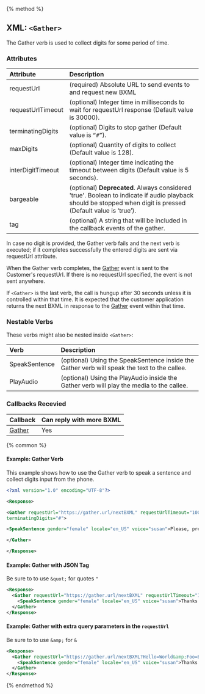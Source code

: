 {% method %}
## XML: `<Gather>`
The Gather verb is used to collect digits for some period of time.


### Attributes
| Attribute         | Description                                                                                                                                                   |
|:------------------|:--------------------------------------------------------------------------------------------------------------------------------------------------------------|
| requestUrl        | (required) Absolute URL to send events to and request new BXML                                                                                                |
| requestUrlTimeout | (optional) Integer time in milliseconds to wait for requestUrl response (Default value is 30000).                                                             |
| terminatingDigits | (optional) Digits to stop gather (Default value is `“#”`).                                                                                                    |
| maxDigits         | (optional) Quantity of digits to collect (Default value is 128).                                                                                              |
| interDigitTimeout | (optional) Integer time indicating the timeout between digits (Default value is 5 seconds).                                                                   |
| bargeable         | (optional) **Deprecated**. Always considered 'true'. Boolean to indicate if audio playback should be stopped when digit is pressed (Default value is ‘true’). |
| tag               | (optional) A string that will be included in the callback events of the gather.                                                                             |

In case no digit is provided, the Gather verb fails and the next verb is executed; if it completes successfully the entered digits are sent via requestUrl attribute.

When the Gather verb completes, the [Gather](../callBacks/gather.md) event is sent to the Customer's requestUrl. If there is no requestUrl specified, the event is not sent anywhere.

If `<Gather>` is the last verb, the call is hungup after 30 seconds unless it is controlled within that time. It is expected that the customer application returns the next BXML in response to the [Gather](../callBacks/gather.md) event within that time.


### Nestable Verbs
These verbs might also be nested inside `<Gather>`:

| Verb          | Description                                                                                  |
|:--------------|:---------------------------------------------------------------------------------------------|
| SpeakSentence | (optional) Using the SpeakSentence inside the Gather verb will speak the text to the callee. |
| PlayAudio     | (optional) Using the PlayAudio inside the Gather verb will play the media to the callee.     |

### Callbacks Recevied

| Callback                         | Can reply with more BXML |
|:---------------------------------|:-------------------------|
| [Gather](../callBacks/gather.md) | Yes                      |

{% common %}
#### Example: Gather Verb
This example shows how to use the Gather verb to speak a sentence and collect digits input from the phone.


```XML
<?xml version="1.0" encoding="UTF-8"?>

<Response>

<Gather requestUrl="https://gather.url/nextBXML" requestUrlTimeout="10000"
terminatingDigits="#">

<SpeakSentence gender="female" locale="en_US" voice="susan">Please, press a digit.</SpeakSentence>

</Gather>

</Response>
```

#### Example: Gather with JSON Tag

Be sure to to use <code class="post">&amp;quot;</code> for quotes <code class="post">&quot;</code>

```xml
<Response>
  <Gather requestUrl="https://gather.url/nextBXML" requestUrlTimeout="10000" terminatingDigits="#" maxDigits="1" tag="{&quot;Hello&quot;:&quot;World&quot;,&quot;Foo&quot;:&quot;Bar&quot;}">
    <SpeakSentence gender="female" locale="en_US" voice="susan">Thanks for calling Press 1 for more options</SpeakSentence>
  </Gather>
</Response>
```

#### Example: Gather with extra query parameters in the <code class="post">requestUrl</code>

Be sure to to use <code class="post">&amp;amp;</code> for <code class="post">&</code>

```xml
<Response>
  <Gather requestUrl="https://gather.url/nextBXML?Hello=World&amp;Foo=Bar" requestUrlTimeout="10000" terminatingDigits="#" maxDigits="1">
    <SpeakSentence gender="female" locale="en_US" voice="susan">Thanks for calling Press 1 for more options</SpeakSentence>
  </Gather>
</Response>
```

{% endmethod %}
